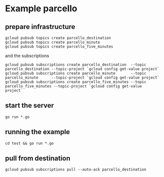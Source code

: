 # Example parcello

## prepare infrastructure

    gcloud pubsub topics create parcello_destination
    gcloud pubsub topics create parcello_minute
    gcloud pubsub topics create parcello_five_minutes

and the subscriptions

    gcloud pubsub subscriptions create parcello_destination  --topic parcello_destination --topic-project `gcloud config get-value project`
    gcloud pubsub subscriptions create parcello_minute       --topic parcello_minute      --topic-project `gcloud config get-value project`
    gcloud pubsub subscriptions create parcello_five_minutes --topic parcello_five_minutes --topic-project `gcloud config get-value project`

## start the server

    go run *.go

## running the example

    cd test && go run *.go

## pull from destination

    gcloud pubsub subscriptions pull --auto-ack parcello_destination